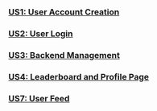 ### [US1: User Account Creation](https://docs.google.com/presentation/d/168Fc4ERGA6ZJV6rMkrm079E98-3INiS2o2NB9zgWvhI/edit?usp=sharing)

### [US2: User Login](https://docs.google.com/presentation/d/1RXPwQExU2fWFpdYALtuoYH3nal9gUyZCxD283IUxYXM/edit?usp=sharing)

### [US3: Backend Management](https://docs.google.com/presentation/d/1j0HTWop1ExPI0c6XYpM-L-WMpysgnebjxejWSV545dw/edit?usp=sharing)

### [US4: Leaderboard and Profile Page](https://docs.google.com/presentation/d/1_S9DfH9pai8y7cU1zxM_0QRoHiCl5gUEzBS27jJITks/edit?usp=sharing)

### [US7: User Feed](https://docs.google.com/presentation/d/16IKc7ArK5iZQ2mKNjp588rjrtJE6P7VNxWekwNrTFjQ/edit?usp=sharing)
